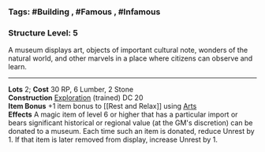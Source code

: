 ### Tags: #Building , #Famous , #Infamous 
### Structure Level: 5

A museum displays art, objects of important cultural note, wonders of the natural world, and other marvels in a place where citizens can observe and learn.

---

**Lots** 2; **Cost** 30 RP, 6 Lumber, 2 Stone  
**Construction** [Exploration](https://2e.aonprd.com/Skills.aspx?ID=23) (trained) DC 20  
**Item Bonus** +1 item bonus to [[Rest and Relax]] using [Arts](https://2e.aonprd.com/Skills.aspx?ID=19)  
**Effects** A magic item of level 6 or higher that has a particular import or bears significant historical or regional value (at the GM's discretion) can be donated to a museum. Each time such an item is donated, reduce Unrest by 1. If that item is later removed from display, increase Unrest by 1.
